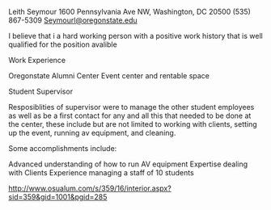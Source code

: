 Leith Seymour
1600 Pennsylvania Ave NW, Washington, DC 20500
(535) 867-5309
Seymourl@oregonstate.edu


I believe that i a hard working person with a positive work history 
that is well qualified for the position avalible

Work Experience 

Oregonstate Alumni Center
Event center and rentable space

Student Supervisor 

Resposiblities of supervisor were to manage the other student employees as well as be a first contact for 
any and all this that needed to be done at the center, these include but are not limited to working with 
clients, setting up the event, running av equipment, and cleaning. 

Some accomplishments include:

Advanced understanding of how to run AV equipment
Expertise dealing with Clients 
Experience managing a staff of 10 students




http://www.osualum.com/s/359/16/interior.aspx?sid=359&gid=1001&pgid=285
